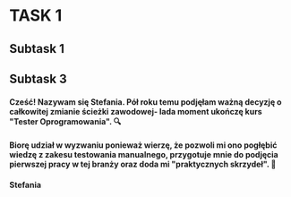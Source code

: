 # TASK 1
## Subtask 1
#### 
## Subtask 3
#### Cześć! Nazywam się Stefania. Pół roku temu podjęłam ważną decyzję o całkowitej zmianie ścieżki zawodowej- lada moment ukończę kurs "Tester Oprogramowania". :mag: 
#### Biorę udział w wyzwaniu ponieważ wierzę, że pozwoli mi ono pogłębić wiedzę z zakesu testowania manualnego, przygotuje mnie do podjęcia pierwszej pracy w tej branży oraz doda mi "praktycznych skrzydeł". 🎯
#### Stefania
